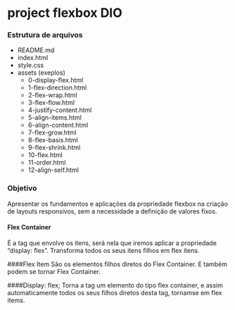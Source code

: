 # project flexbox DIO

### Estrutura de arquivos

- README.md
- index.html
- style.css
 - assets (exeplos)
    - 0-display-flex.html
    - 1-flex-direction.html
    - 2-flex-wrap.html
    - 3-flex-flow.html
    - 4-justify-content.html
    - 5-align-items.html
    - 6-align-content.html
    - 7-flex-grow.html
    - 8-flex-basis.html
    - 9-flex-shrink.html
    - 10-flex.html
    - 11-order.html
    - 12-align-self.html

### Objetivo

Apresentar os fundamentos e aplicações da
propriedade flexbox na criação de layouts
responsivos, sem a necessidade a definição de
valores fixos.

#### Flex Container
É a tag que envolve os itens, será nela que iremos aplicar a
propriedade “display: flex”. Transforma todos os seus itens filhos
em flex itens.

####Flex Item
São os elementos filhos diretos do Flex Container. E também
podem se tornar Flex Container.

####Display: flex;
Torna a tag um elemento do tipo flex container, e assim
automaticamente todos os seus filhos diretos desta tag, tornamse
em flex items.
